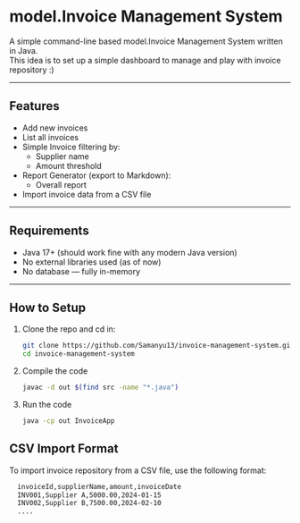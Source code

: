 # model.Invoice Management System

A simple command-line based model.Invoice Management System written in Java.  
This idea is to set up a simple dashboard to manage and play with invoice repository :)

---

## Features

- Add new invoices
- List all invoices
- Simple Invoice filtering by:
  - Supplier name
  - Amount threshold
- Report Generator (export to Markdown):
  - Overall report
- Import invoice data from a CSV file

---

## Requirements

- Java 17+ (should work fine with any modern Java version)
- No external libraries used (as of now)
- No database — fully in-memory

---

## How to Setup

1. Clone the repo and cd in:
   ```bash
   git clone https://github.com/Samanyu13/invoice-management-system.git
   cd invoice-management-system
   ```
2. Compile the code
   ```bash
   javac -d out $(find src -name "*.java")
   ```
3. Run the code
   ```bash
   java -cp out InvoiceApp
   ```
   
## CSV Import Format
To import invoice repository from a CSV file, use the following format:
```bash
  invoiceId,supplierName,amount,invoiceDate
  INV001,Supplier A,5000.00,2024-01-15
  INV002,Supplier B,7500.00,2024-02-10
  ....
```
   